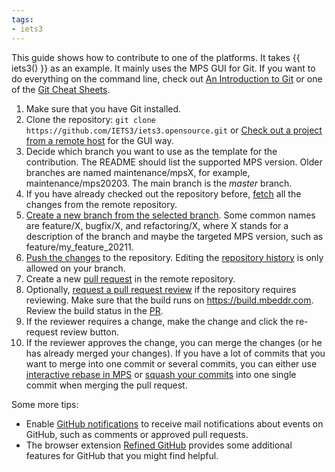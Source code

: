 ```yaml
---
tags:
- iets3
---
```



This guide shows how to contribute to one of the platforms. It takes {{ iets3() }} as an example. It mainly uses the MPS GUI for Git. If you want to do everything on the command line, check out [An Introduction to Git](https://www.freecodecamp.org/news/what-is-git-and-how-to-use-it-c341b049ae61/) or one of the [Git Cheat Sheets](https://education.github.com/git-cheat-sheet-education.pdf).

1. Make sure that you have Git installed.
2. Clone the repository: `git clone https://github.com/IETS3/iets3.opensource.git` or [Check out a project from a remote host](https://www.jetbrains.com/help/mps/set-up-a-git-repository.html#clone-repo) for the GUI way.
3. Decide which branch you want to use as the template for the contribution. The README should list the supported MPS version. Older branches are named maintenance/mpsX, for example, maintenance/mps20203. The main branch is the *master* branch.
4. If you have already checked out the repository before, [fetch](https://www.jetbrains.com/help/mps/manage-branches.html#checkout-branch) all the changes from the remote repository.
5. [Create a new branch from the selected branch](https://www.jetbrains.com/help/mps/manage-branches.html#create-branch-from-selected). Some common names are feature/X, bugfix/X, and refactoring/X, where X stands for a description of the branch and maybe the targeted MPS version, such as feature/my_feature_20211.
6. [Push the changes](https://www.jetbrains.com/help/mps/commit-and-push-changes.html) to the repository. Editing the [repository history](https://www.jetbrains.com/help/mps/edit-project-history.html) is only allowed on your branch.
7. Create a new [pull request](https://docs.github.com/en/pull-requests/collaborating-with-pull-requests/proposing-changes-to-your-work-with-pull-requests/creating-a-pull-request) in the remote repository. 
8. Optionally, [request a pull request review](https://docs.github.com/en/pull-requests/collaborating-with-pull-requests/proposing-changes-to-your-work-with-pull-requests/requesting-a-pull-request-review) if the repository requires reviewing. Make sure that the build runs on https://build.mbeddr.com. Review the build status in the [PR](https://blog.jetbrains.com/teamcity/2019/08/building-github-pull-requests-with-teamcity/).
9. If the reviewer requires a change, make the change and click the re-request review button.
10. If the reviewer approves the change, you can merge the changes (or he has already merged your changes). If you have a lot of commits that you want to merge into one commit or several commits, you can either use [interactive rebase in MPS](https://www.jetbrains.com/help/mps/work-on-several-features-simultaneously.html#rebase-option) or [squash your commits](https://docs.github.com/en/pull-requests/collaborating-with-pull-requests/incorporating-changes-from-a-pull-request/about-pull-request-merges#squash-and-merge-your-commits) into one single commit when merging the pull request.

Some more tips:

- Enable [GitHub notifications](https://docs.github.com/en/account-and-profile/managing-subscriptions-and-notifications-on-github/setting-up-notifications/configuring-notifications) to receive mail notifications about events on GitHub, such as comments or approved pull requests.
- The browser extension [Refined GitHub](https://github.com/refined-github/refined-github) provides some additional features for GitHub that you might find helpful.